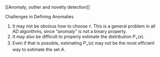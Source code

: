 [[Anomaly, outlier and novelty detection]]

Challenges in Defining Anomalies

1. It may not be obvious how to choose $\tau$. This is a general problem in all AD algorithms, since “anomaly” is not a binary property.
2. It may also be difficult to properly estimate the distribution $P_+(x)$.
3. Even if that is possible, estimating $P_+(x)$ may not be the most efficient way to estimate the set $A$.

